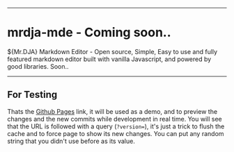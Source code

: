 ***
# mrdja-mde - Coming soon..
${Mr.DJA} Markdown Editor - Open source, Simple, Easy to use and fully featured markdown editor built with vanilla Javascript, and powered by good libraries.
Soon..
***
## For Testing
Thats the [Github Pages](https://imrdjai.github.io/mrdja-mde/?version=) link, it will be used as a demo, and to preview the changes and the new commits while development in real time. You will see that the URL is followed with a query (`?version=`), it's just a trick to flush the cache and to force page to show its new changes. You can put any random string that you didn't use before as its value.
